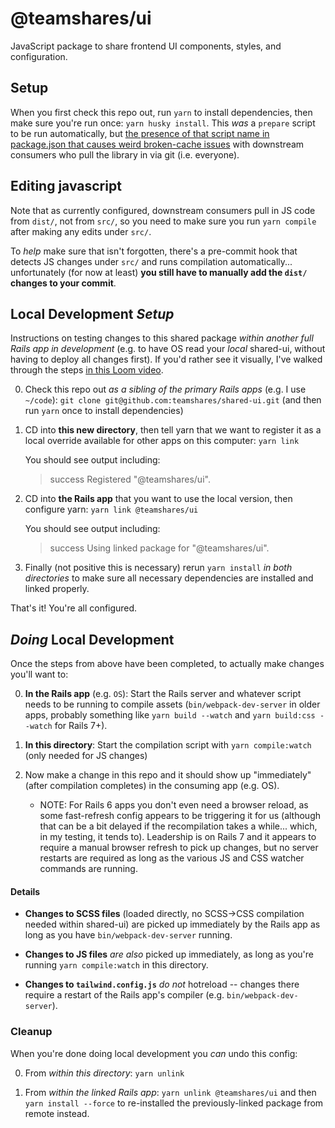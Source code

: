 # @teamshares/ui

JavaScript package to share frontend UI components, styles, and configuration.

## Setup

When you first check this repo out, run `yarn` to install dependencies, then make sure you're run once: `yarn husky install`.  This _was_ a `prepare` script to be run automatically, but [the presence of that script name in package.json that causes weird broken-cache issues](https://github.com/yarnpkg/yarn/issues/7212#issuecomment-493720324) with downstream consumers who pull the library in via git (i.e. everyone).

## Editing javascript

Note that as currently configured, downstream consumers pull in JS code from `dist/`, not from `src/`, so you need to make sure you run `yarn compile` after making any edits under `src/`.

To _help_ make sure that isn't forgotten, there's a pre-commit hook that detects JS changes under `src/` and runs compilation automatically... unfortunately (for now at least) **you still have to manually add the  `dist/` changes to your commit**.

## Local Development _Setup_

Instructions on testing changes to this shared package _within another full Rails app in development_ (e.g. to have OS read your _local_ shared-ui, without having to deploy all changes first). If you'd rather see it visually, I've walked through the steps [in this Loom video](https://www.loom.com/share/856ecb06ed1945eab4d19cf7a6ec12b8).

0. Check this repo out _as a sibling of the primary Rails apps_ (e.g. I use `~/code`): `git clone git@github.com:teamshares/shared-ui.git` (and then run `yarn` once to install dependencies)

1. CD into **this new directory**, then tell yarn that we want to register it as a local override available for other apps on this computer: `yarn link`

    You should see output including:
    > success Registered "@teamshares/ui".

2. CD into **the Rails app** that you want to use the local version, then configure yarn: `yarn link @teamshares/ui`

    You should see output including:
    > success Using linked package for "@teamshares/ui".

3. Finally (not positive this is necessary) rerun `yarn install` _in both directories_ to make sure all necessary dependencies are installed and linked properly.

That's it! You're all configured.

## _Doing_ Local Development

Once the steps from above have been completed, to actually make changes you'll want to:

0. **In the Rails app** (e.g. `OS`): Start the Rails server and whatever script needs to be running to compile assets (`bin/webpack-dev-server` in older apps, probably something like `yarn build --watch` and `yarn build:css --watch` for Rails 7+).

1. **In this directory**: Start the compilation script with `yarn compile:watch` (only needed for JS changes)


2. Now make a change in this repo and it should show up "immediately" (after compilation completes) in the consuming app (e.g. OS).

    * NOTE: For Rails 6 apps you don't even need a browser reload, as some fast-refresh config appears to be triggering it for us (although that can be a bit delayed if the recompilation takes a while... which, in my testing, it tends to). Leadership is on Rails 7 and it appears to require a manual browser refresh to pick up changes, but no server restarts are required as long as the various JS and CSS watcher commands are running.


#### Details

* **Changes to SCSS files** (loaded directly, no SCSS->CSS compilation needed within shared-ui) are picked up immediately by the Rails app as long as you have `bin/webpack-dev-server` running.

* **Changes to JS files** _are also_ picked up immediately, as long as you're running `yarn compile:watch` in this directory.

* **Changes to `tailwind.config.js`** _do not_ hotreload -- changes there require a restart of the Rails app's compiler (e.g. `bin/webpack-dev-server`).

### Cleanup

When you're done doing local development you _can_ undo this config:

0. From _within this directory_: `yarn unlink`

1. From _within the linked Rails app_: `yarn unlink @teamshares/ui` and then `yarn install --force` to re-installed the previously-linked package from remote instead.
